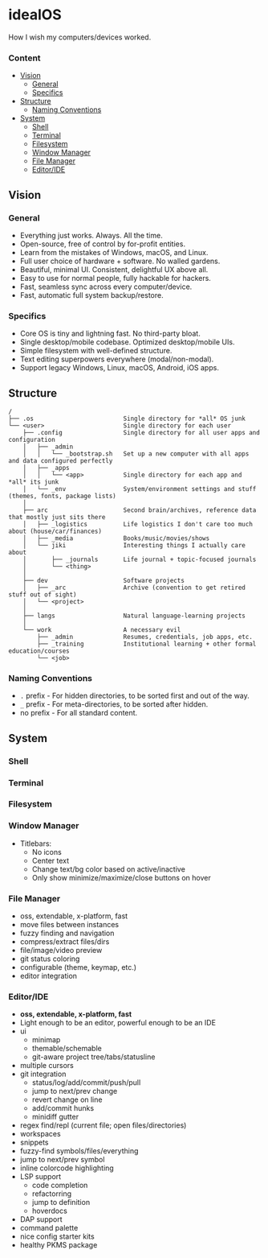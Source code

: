 # idealOS
How I wish my computers/devices worked.

### Content
<!-- MarkdownTOC -->

- [Vision](#vision)
    + [General](#general)
    + [Specifics](#specifics)
- [Structure](#structure)
    + [Naming Conventions](#naming-conventions)
- [System](#system)
    + [Shell](#shell)
    + [Terminal](#terminal)
    + [Filesystem](#filesystem)
    + [Window Manager](#window-manager)
    + [File Manager](#file-manager)
    + [Editor/IDE](#editoride)

<!-- /MarkdownTOC -->

## Vision
### General
- Everything just works. Always. All the time.
- Open-source, free of control by for-profit entities.
- Learn from the mistakes of Windows, macOS, and Linux.
- Full user choice of hardware + software. No walled gardens.
- Beautiful, minimal UI. Consistent, delightful UX above all.
- Easy to use for normal people, fully hackable for hackers.
- Fast, seamless sync across every computer/device.
- Fast, automatic full system backup/restore.

### Specifics
- Core OS is tiny and lightning fast. No third-party bloat.
- Single desktop/mobile codebase. Optimized desktop/mobile UIs.
- Simple filesystem with well-defined structure.
- Text editing superpowers everywhere (modal/non-modal).
- Support legacy Windows, Linux, macOS, Android, iOS apps.

## Structure
```
/
├── .os                         Single directory for *all* OS junk
└── <user>                      Single directory for each user
    ├── .config                 Single directory for all user apps and configuration
    │   ├── _admin
    │   │   └── _bootstrap.sh   Set up a new computer with all apps and data configured perfectly
    │   ├── _apps
    │   │   └── <app>           Single directory for each app and *all* its junk
    │   └── _env                System/environment settings and stuff (themes, fonts, package lists)
    │
    ├── arc                     Second brain/archives, reference data that mostly just sits there
    │   ├── _logistics          Life logistics I don't care too much about (house/car/finances)
    │   ├── _media              Books/music/movies/shows
    │   └── jiki                Interesting things I actually care about
    │       ├── _journals       Life journal + topic-focused journals
    │       └── <thing>
    │
    ├── dev                     Software projects
    │   ├── _arc                Archive (convention to get retired stuff out of sight)
    │   └── <project>
    │
    ├── langs                   Natural language-learning projects
    │
    └── work                    A necessary evil
        ├── _admin              Resumes, credentials, job apps, etc.
        ├── _training           Institutional learning + other formal education/courses
        └── <job>
```

### Naming Conventions
- `.` prefix - For hidden directories, to be sorted first and out of the way.
- `_` prefix - For meta-directories, to be sorted after hidden.
- no prefix - For all standard content.


## System
### Shell
### Terminal
### Filesystem

### Window Manager
- Titlebars:
    * No icons
    * Center text
    * Change text/bg color based on active/inactive
    * Only show minimize/maximize/close buttons on hover


### File Manager
- oss, extendable, x-platform, fast
- move files between instances
- fuzzy finding and navigation
- compress/extract files/dirs
- file/image/video preview
- git status coloring
- configurable (theme, keymap, etc.)
- editor integration


### Editor/IDE
- **oss, extendable, x-platform, fast**
- Light enough to be an editor, powerful enough to be an IDE
- ui
    + minimap
    + themable/schemable
    + git-aware project tree/tabs/statusline
- multiple cursors
- git integration
    + status/log/add/commit/push/pull
    + jump to next/prev change
    + revert change on line
    + add/commit hunks
    + minidiff gutter
- regex find/repl (current file; open files/directories)
- workspaces
- snippets
- fuzzy-find symbols/files/everything
- jump to next/prev symbol
- inline colorcode highlighting
- LSP support
    + code completion
    + refactorring
    + jump to definition
    + hoverdocs
- DAP support
- command palette
- nice config starter kits
- healthy PKMS package
